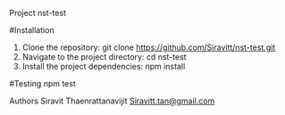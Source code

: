 Project nst-test

#Installation

1. Clone the repository:
	git clone https://github.com/Siravitt/nst-test.git
3. Navigate to the project directory:
	cd nst-test
4. Install the project dependencies:
	npm install

#Testing
	npm test

Authors
Siravit Thaenrattanavijit Siravitt.tan@gmail.com
